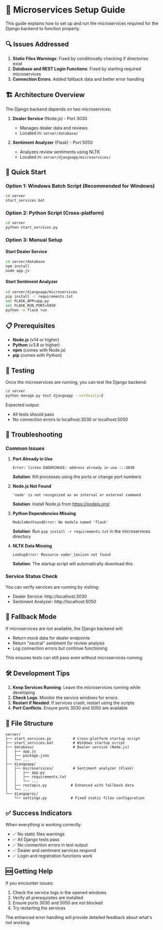 # 🚗 Microservices Setup Guide

This guide explains how to set up and run the microservices required for the Django backend to function properly.

## 🔍 Issues Addressed

1. **Static Files Warnings**: Fixed by conditionally checking if directories exist
2. **Database and REST Login Functions**: Fixed by starting required microservices
3. **Connection Errors**: Added fallback data and better error handling

## 🏗️ Architecture Overview

The Django backend depends on two microservices:

1. **Dealer Service** (Node.js) - Port 3030
   - Manages dealer data and reviews
   - Located in: `server/database/`

2. **Sentiment Analyzer** (Flask) - Port 5050
   - Analyzes review sentiments using NLTK
   - Located in: `server/djangoapp/microservices/`

## 🚀 Quick Start

### Option 1: Windows Batch Script (Recommended for Windows)

```bash
cd server
start_services.bat
```

### Option 2: Python Script (Cross-platform)

```bash
cd server
python start_services.py
```

### Option 3: Manual Setup

#### Start Dealer Service
```bash
cd server/database
npm install
node app.js
```

#### Start Sentiment Analyzer
```bash
cd server/djangoapp/microservices
pip install -r requirements.txt
set FLASK_APP=app.py
set FLASK_RUN_PORT=5050
python -m flask run
```

## 📋 Prerequisites

- **Node.js** (v14 or higher)
- **Python** (v3.8 or higher)
- **npm** (comes with Node.js)
- **pip** (comes with Python)

## 🧪 Testing

Once the microservices are running, you can test the Django backend:

```bash
cd server
python manage.py test djangoapp --verbosity=2
```

Expected output:
- All tests should pass
- No connection errors to localhost:3030 or localhost:5050

## 🔧 Troubleshooting

### Common Issues

1. **Port Already in Use**
   ```
   Error: listen EADDRINUSE: address already in use :::3030
   ```
   **Solution**: Kill processes using the ports or change port numbers

2. **Node.js Not Found**
   ```
   'node' is not recognized as an internal or external command
   ```
   **Solution**: Install Node.js from https://nodejs.org/

3. **Python Dependencies Missing**
   ```
   ModuleNotFoundError: No module named 'flask'
   ```
   **Solution**: Run `pip install -r requirements.txt` in the microservices directory

4. **NLTK Data Missing**
   ```
   LookupError: Resource vader_lexicon not found
   ```
   **Solution**: The startup script will automatically download this

### Service Status Check

You can verify services are running by visiting:
- Dealer Service: http://localhost:3030
- Sentiment Analyzer: http://localhost:5050

## 🔄 Fallback Mode

If microservices are not available, the Django backend will:
- Return mock data for dealer endpoints
- Return "neutral" sentiment for review analysis
- Log connection errors but continue functioning

This ensures tests can still pass even without microservices running.

## 🛠️ Development Tips

1. **Keep Services Running**: Leave the microservices running while developing
2. **Check Logs**: Monitor the service windows for errors
3. **Restart if Needed**: If services crash, restart using the scripts
4. **Port Conflicts**: Ensure ports 3030 and 5050 are available

## 📁 File Structure

```
server/
├── start_services.py          # Cross-platform startup script
├── start_services.bat         # Windows startup script
├── database/                  # Dealer service (Node.js)
│   ├── app.js
│   ├── package.json
│   └── ...
├── djangoapp/
│   ├── microservices/         # Sentiment analyzer (Flask)
│   │   ├── app.py
│   │   ├── requirements.txt
│   │   └── ...
│   ├── restapis.py           # Enhanced with fallback data
│   └── ...
└── djangoproj/
    └── settings.py           # Fixed static files configuration
```

## ✅ Success Indicators

When everything is working correctly:
- ✅ No static files warnings
- ✅ All Django tests pass
- ✅ No connection errors in test output
- ✅ Dealer and sentiment services respond
- ✅ Login and registration functions work

## 🆘 Getting Help

If you encounter issues:
1. Check the service logs in the opened windows
2. Verify all prerequisites are installed
3. Ensure ports 3030 and 5050 are not blocked
4. Try restarting the services

The enhanced error handling will provide detailed feedback about what's not working. 